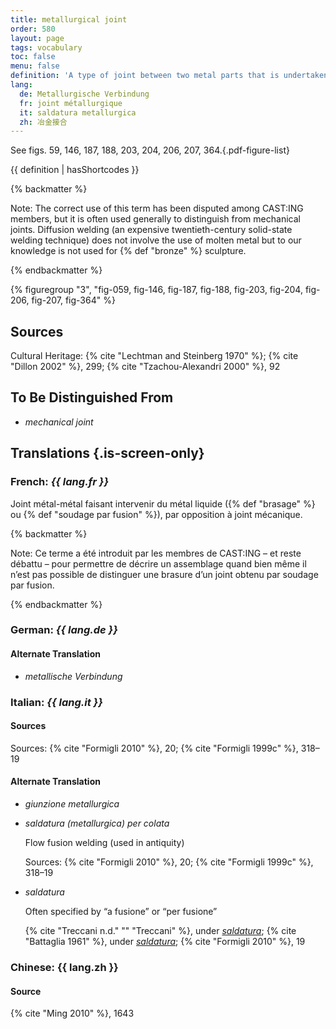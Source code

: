 ```yaml
---
title: metallurgical joint
order: 580
layout: page
tags: vocabulary
toc: false
menu: false
definition: 'A type of joint between two metal parts that is undertaken using molten metal. Examples of metallurgical joints include those made using {% def "welding" %}, {% def "brazing" %}, {% def "soldering" %}, and interlock casting.'
lang:
  de: Metallurgische Verbindung
  fr: joint métallurgique
  it: saldatura metallurgica
  zh: 冶金接合
---
```


See figs. 59, 146, 187, 188, 203, 204, 206, 207, 364.{.pdf-figure-list}

{{ definition | hasShortcodes }}

{% backmatter %}

Note: The correct use of this term has been disputed among CAST:ING members, but it is often used generally to distinguish from mechanical joints. Diffusion welding (an expensive twentieth-century solid-state welding technique) does not involve the use of molten metal but to our knowledge is not used for {% def "bronze" %} sculpture.

{% endbackmatter %}

{% figuregroup "3", "fig-059, fig-146, fig-187, fig-188, fig-203, fig-204, fig-206, fig-207, fig-364" %}

## Sources

Cultural Heritage: {% cite "Lechtman and Steinberg 1970" %}; {% cite "Dillon 2002" %}, 299; {% cite "Tzachou-Alexandri 2000" %}, 92

## To Be Distinguished From

- *mechanical joint*

## Translations {.is-screen-only}

<div class="accordion">

### **French**: *{{ lang.fr }}*

Joint métal-métal faisant intervenir du métal liquide ({% def "brasage" %} ou {% def 
"soudage par fusion" %}), par opposition à joint mécanique.

{% backmatter %}

Note: Ce terme a été introduit par les membres de CAST:ING – et reste débattu – pour permettre de décrire un assemblage quand bien même il n’est pas possible de distinguer une brasure d’un joint obtenu par soudage par fusion.

{% endbackmatter %}

### **German**: *{{ lang.de }}*

#### Alternate Translation

- *metallische Verbindung*

### **Italian**: *{{ lang.it }}*

#### Sources

Sources: {% cite "Formigli 2010" %}, 20; {% cite "Formigli 1999c" %}, 318–19

#### Alternate Translation

- *giunzione metallurgica*

- *saldatura (metallurgica) per colata* 

    Flow fusion welding (used in antiquity) 
    
    Sources: {% cite "Formigli 2010" %}, 20; {% cite "Formigli 1999c" %}, 318–19

- *saldatura*

    Often specified by “a fusione” or “per fusione”

    {% cite "Treccani n.d." "" "Treccani" %}, under [*saldatura*](https://www.treccani.it/vocabolario/saldatura/); {% cite "Battaglia 1961" %}, under [*saldatura*](http://www.gdli.it/pdf_viewer/Scripts/pdf.js/web/viewer.asp?file=/PDF/GDLI17/GDLI_17_ocr_395.pdf&parola=saldatura); {% cite "Formigli 2010" %}, 19

### **Chinese**: {{ lang.zh }}

#### Source

{% cite "Ming 2010" %}, 1643

</div>
